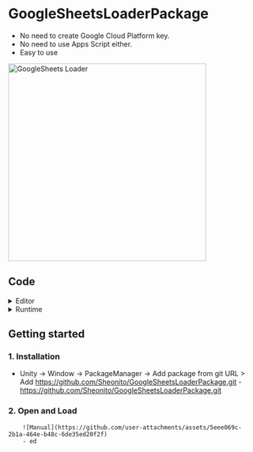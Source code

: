 # GoogleSheetsLoaderPackage
- No need to create Google Cloud Platform key.
- No need to use Apps Script either.
- Easy to use <br>
<img src=https://github.com/user-attachments/assets/7ca07883-3f30-4a38-80eb-902d4776429d alt="GoogleSheets Loader" width="400"/> 

## Code
<details>
  <summary>Editor</summary>

  - [GoogleSheetEditor](Scripts/GoogleSheetEditor.cs) - Main <br><br>
  - [GoogleSheetDataContainer](Scripts/GoogleSheetDataContainer.cs) <br><br>
  - [GoogleSheetResponse](Scripts/GoogleSheetResponse.cs) <br><br>
  - [GoogleSheetDefine](Scripts/GoogleSheetDefine.cs)

</details>

<details>
  <summary>Runtime</summary>

  - [GoogleSheetLoader](Scripts/Scripts/GoogleSheetLoader.cs) - Json convert and save to unity



</details>

## Getting started
  ### 1. Installation <br>
  - Unity -> Window -> PackageManager -> Add package from git URL > Add https://github.com/Sheonito/GoogleSheetsLoaderPackage.git
        - https://github.com/Sheonito/GoogleSheetsLoaderPackage.git
  ### 2. Open and Load
        ![Manual](https://github.com/user-attachments/assets/5eee069c-2b1a-464e-b48c-6de35ed20f2f)
        - ed
